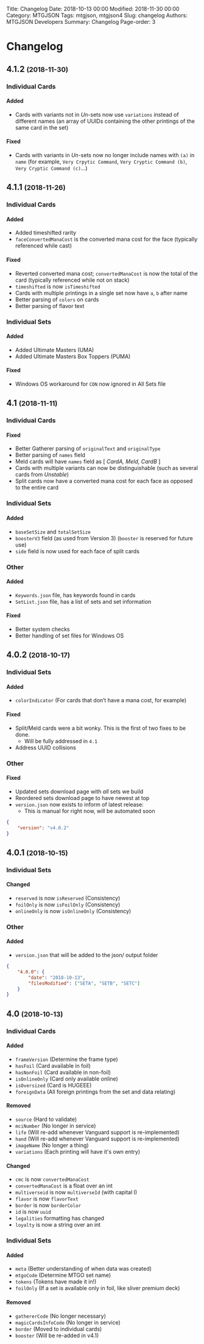 Title: Changelog
Date: 2018-10-13 00:00
Modified: 2018-11-30 00:00
Category: MTGJSON
Tags: mtgjson, mtgjson4
Slug: changelog
Authors: MTGJSON Developers
Summary: Changelog
Page-order: 3

# Changelog

## 4.1.2 <small>(2018-11-30)</small>
### Individual Cards
#### Added
- Cards with variants not in *Un*-sets now use `variations` instead of different names (an array of UUIDs containing the other printings of the same card in the set)

#### Fixed
- Cards with variants in *Un*-sets now no longer include names with `(a)` in `name` (for example, `Very Crpytic Command`, `Very Cryptic Command (b)`, `Very Cryptic Command (c)`…)

## 4.1.1 <small>(2018-11-26)</small>

### Individual Cards
#### Added
- Added timeshifted rarity
- `faceConvertedManaCost` is the converted mana cost for the face (typically referenced while cast)

#### Fixed
- Reverted converted mana cost; `convertedManaCost` is now the total of the card (typically referenced while not on stack)
- `timeshifted` is now `isTimeshifted`
- Cards with multiple printings in a single set now have `a`, `b` after name
- Better parsing of `colors` on cards
- Better parsing of flavor text

### Individual Sets
#### Added
- Added Ultimate Masters (UMA)
- Added Ultimate Masters Box Toppers (PUMA)

#### Fixed
- Windows OS workaround for `CON` now ignored in All Sets file

## 4.1 <small>(2018-11-11)</small>

### Individual Cards
#### Fixed
- Better Gatherer parsing of `originalText` and `originalType`
- Better parsing of `names` field
- Meld cards will have `names` field as [ *CardA, Meld, CardB* ]
- Cards with multiple variants can now be distinguishable (such as several cards from *Unstable*)
- Split cards now have a converted mana cost for each face as opposed to the entire card

### Individual Sets
#### Added
- `baseSetSize` and `totalSetSize`
- `boosterV3` field (as used from Version 3) (`booster` is reserved for future use)
- `side` field is now used for each face of split cards

### Other
#### Added
- `Keywords.json` file, has keywords found in cards
- `SetList.json` file, has a list of sets and set information

#### Fixed
- Better system checks
- Better handling of set files for Windows OS

## 4.0.2 <small>(2018-10-17)</small>

### Individual Sets
#### Added
- `colorIndicator` (For cards that don’t have a mana cost, for example)

#### Fixed
- Split/Meld cards were a bit wonky. This is the first of two fixes to be done.
	- Will be fully addressed in `4.1`
- Address UUID collisions

### Other
#### Fixed
- Updated sets download page with _all_ sets we build
- Reordered sets download page to have newest at top
- `version.json` now exists to inform of latest release:
	- This is manual for right now, will be automated soon
```json
{
	"version": "v4.0.2"
}
```


## 4.0.1 <small>(2018-10-15)</small>

### Individual Sets
#### Changed
- `reserved` is now `isReserved` (Consistency)
- `foilOnly` is now `isFoilOnly` (Consistency)
- `onlineOnly` is now `isOnlineOnly` (Consistency)

### Other
#### Added
- `version.json` that will be added to the json/ output folder
```json
{
	"4.0.0": {
		"date": "2018-10-13",
		"filesModified": ["SETA", "SETB", "SETC"]
	}
}
```


## 4.0 <small>(2018-10-13)</small>

### Individual Cards
#### Added
- `frameVersion` (Determine the frame type)
- `hasFoil` (Card available in foil)
- `hasNonFoil` (Card available in non-foil)
- `isOnlineOnly` (Card only available online)
- `isOversized` (Card is HUGEEE)
- `foreignData` (All foreign printings from the set and data relating)

#### Removed
- `source` (Hard to validate)
- `mciNumber` (No longer in service)
- `life` (Will re-add whenever Vanguard support is re-implemented)
- `hand` (Will re-add whenever Vanguard support is re-implemented)
- `imageName` (No longer a thing)
- `variations` (Each printing will have it's own entry)

#### Changed
- `cmc` is now `convertedManaCost`
- `convertedManaCost` is a float over an int
- `multiverseid` is now `multiverseId` (with capital I)
- `flavor` is now `flavorText`
- `border` is now `borderColor`
- `id` is now `uuid`
- `legalities` formatting has changed
- `loyalty` is now a string over an int

### Individual Sets
#### Added
- `meta` (Better understanding of when data was created)
- `mtgoCode` (Determine MTGO set name)
- `tokens` (Tokens have made it in!)
- `foilOnly` (If a set is available only in foil, like sliver premium deck)

#### Removed
- `gathererCode` (No longer necessary)
- `magicCardsInfoCode` (No longer in service)
- `border` (Moved to individual cards)
- `booster` (Will be re-added in v4.1)
